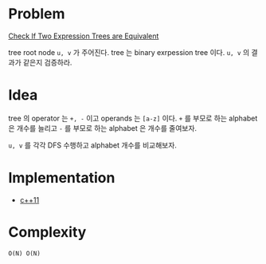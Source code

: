 # Problem

[Check If Two Expression Trees are Equivalent](https://leetcode.com/problems/check-if-two-expression-trees-are-equivalent/)

tree root node `u, v` 가 주어진다. tree 는 binary exrpession tree
이다. `u, v` 의 결과가 같은지 검증하라.

# Idea

tree 의 operator 는 `+, -` 이고 operands 는 `[a-z]` 이다.  `+` 를
부모로 하는 alphabet 은 개수를 늘리고 `-` 를 부모로 하는 alphabet 은
개수를 줄여보자.

`u, v` 를 각각 DFS 수행하고 alphabet 개수를 비교해보자.

# Implementation

* [c++11](a.cpp)

# Complexity

```
O(N) O(N)
```
